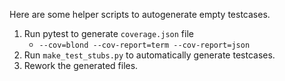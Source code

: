 Here are some helper scripts to autogenerate empty testcases.
1. Run pytest to generate `coverage.json` file
     - `--cov=blond --cov-report=term --cov-report=json`
3. Run `make_test_stubs.py` to automatically generate testcases.
4. Rework the generated files.